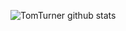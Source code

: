   ![TomTurner github stats](https://github-readme-stats.vercel.app/api?username=tomturner&show_icons=true&theme=dark&include_all_commits=true)
